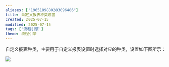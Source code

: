 ```yaml
---
aliases: ["1965189880283896486"]
title: 自定义报表种类设置
created: 2025-07-15
modified: 2025-07-15
tags: ['流程引擎']
theme: 流程引擎
---
```


自定义报表种类，主要用于自定义报表设置时选择对应的种类，设置如下图所示：

![](https://myhelpdoc.oss-cn-heyuan.aliyuncs.com/mdimages/7efc7dd648ca2e4eb25b0c9c2d2d399b.jpg)